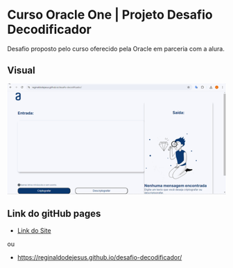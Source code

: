 # Curso Oracle One | Projeto Desafio Decodificador 

Desafio proposto pelo curso oferecido pela Oracle em parceria com a alura.

## Visual
![](assets/gif-desafio.gif)

## Link do gitHub pages

- [Link do Site](https://reginaldodejesus.github.io/desafio-decodificador/)

ou 

 - https://reginaldodejesus.github.io/desafio-decodificador/